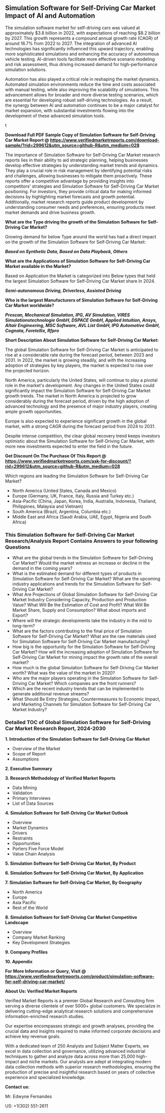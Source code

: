 <h2>Simulation Software for Self-Driving Car Market Impact of AI and Automation</h2><p>The simulation software market for self-driving cars was valued at approximately $3.8 billion in 2022, with expectations of reaching $8.2 billion by 2027. This growth represents a compound annual growth rate (CAGR) of around 16.7% from 2022 to 2027. The integration of advanced AI technologies has significantly influenced this upward trajectory, enabling more sophisticated simulations and enhancing the accuracy of autonomous vehicle testing. AI-driven tools facilitate more effective scenario modeling and risk assessment, thus driving increased demand for high-performance simulation solutions.</p><p>Automation has also played a critical role in reshaping the market dynamics. Automated simulation environments reduce the time and costs associated with manual testing, while also improving the scalability of simulations. This advancement allows for broader and more diverse testing scenarios, which are essential for developing robust self-driving technologies. As a result, the synergy between AI and automation continues to be a major catalyst for market expansion, with substantial investments flowing into the development of these advanced simulation tools.</p>t</p><p id="" class=""><strong>Download Full PDF Sample Copy of Simulation Software for Self-Driving Car Market Report @ <a href="https://www.verifiedmarketreports.com/download-sample/?rid=299612&utm_source=github-R&utm_medium=028" target="_blank">https://www.verifiedmarketreports.com/download-sample/?rid=299612&utm_source=github-R&utm_medium=028</a></strong></p><p>The importance of&nbsp;Simulation Software for Self-Driving Car Market research reports lies in their ability to aid strategic planning, helping businesses develop effective strategies by understanding market trends and dynamics. They play a crucial role in risk management by identifying potential risks and challenges, allowing businesses to mitigate them proactively. These reports offer a competitive advantage by providing insights into competitors' strategies and Simulation Software for Self-Driving Car Market positioning. For investors, they provide critical data for making informed decisions by highlighting market forecasts and growth potential. Additionally, market research reports guide product development by understanding consumer needs and preferences, ensuring products meet market demands and drive business growth.</p><p><strong>What are the&nbsp;Type driving the growth of the Simulation Software for Self-Driving Car Market?</strong></p><p id="" class="">Growing demand for below Type around the world has had a direct impact on the growth of the Simulation Software for Self-Driving Car Market:</p><em><strong>Based on Synthetic Data, Based on Data Playback, Others</strong></em></p><strong>What are the&nbsp;Applications&nbsp;of Simulation Software for Self-Driving Car Market available in the Market?</strong></p><p id="" class="">Based on Application the Market is categorized into Below types that held the largest Simulation Software for Self-Driving Car Market share In 2024.</p><em><strong>Semi-autonomous Driving, Driverless, Assisted Driving</strong></em></p><strong>Who is the largest Manufacturers of Simulation Software for Self-Driving Car Market worldwide?</strong></p><p><em><strong>Prescan, Mechanical Simulation, IPG, AV Simulation, VIRES Simulationstechnologie GmbH, DSPACE GmbH, Applied Intuition, Ansys, Altair Engineering, MSC Software, AVL List GmbH, IPG Automotive GmbH, Cognata, Foretellix, Rfpro</strong></em></p><p id="" class=""><strong>Short Description About Simulation Software for Self-Driving Car Market:</strong></p><p>The global Simulation Software for Self-Driving Car Market is anticipated to rise at a considerable rate during the forecast period, between 2023 and 2031. In 2022, the market is growing steadily, and with the increasing adoption of strategies by key players, the market is expected to rise over the projected horizon.</p><p>North America, particularly the United States, will continue to play a pivotal role in the market's development. Any changes in the United States could significantly impact the Simulation Software for Self-Driving Car Market growth trends. The market in North America is projected to grow considerably during the forecast period, driven by the high adoption of advanced technology and the presence of major industry players, creating ample growth opportunities.</p><p>Europe is also expected to experience significant growth in the global market, with a strong CAGR during the forecast period from 2024 to 2031.</p><p>Despite intense competition, the clear global recovery trend keeps investors optimistic about the Simulation Software for Self-Driving Car Market, with more new investments expected to enter the field in the future.</p><p id="" class=""><strong>Get Discount On The Purchase Of This Report @ <a href="https://www.verifiedmarketreports.com/ask-for-discount/?rid=299612&utm_source=github-R&utm_medium=028" target="_blank">https://www.verifiedmarketreports.com/ask-for-discount/?rid=299612&utm_source=github-R&utm_medium=028</a></strong></p>Which regions are leading the Simulation Software for Self-Driving Car Market?</p><ul><li>North America (United States, Canada and Mexico)</li><li>Europe (Germany, UK, France, Italy, Russia and Turkey etc.)</li><li>Asia-Pacific (China, Japan, Korea, India, Australia, Indonesia, Thailand, Philippines, Malaysia and Vietnam)</li><li>South America (Brazil, Argentina, Columbia etc.)</li><li>Middle East and Africa (Saudi Arabia, UAE, Egypt, Nigeria and South Africa)</li></ul><h3 id="" class="">This Simulation Software for Self-Driving Car Market Research/Analysis Report Contains Answers to your following Questions</h3><ul><li>What are the global trends in the Simulation Software for Self-Driving Car Market? Would the market witness an increase or decline in the demand in the coming years?</li><li>What is the estimated demand for different types of products in Simulation Software for Self-Driving Car Market? What are the upcoming industry applications and trends for the Simulation Software for Self-Driving Car Market?</li><li>What Are Projections of Global Simulation Software for Self-Driving Car Market Industry Considering Capacity, Production and Production Value? What Will Be the Estimation of Cost and Profit? What Will Be Market Share, Supply and Consumption? What about imports and Export?</li><li>Where will the strategic developments take the industry in the mid to long-term?</li><li>What are the factors contributing to the final price of Simulation Software for Self-Driving Car Market? What are the raw materials used for Simulation Software for Self-Driving Car Market manufacturing?</li><li>How big is the opportunity for the Simulation Software for Self-Driving Car Market? How will the increasing adoption of Simulation Software for Self-Driving Car Market for mining impact the growth rate of the overall market?</li><li>How much is the global Simulation Software for Self-Driving Car Market worth? What was the value of the market In 2020?</li><li>Who are the major players operating in the Simulation Software for Self-Driving Car Market? Which companies are the front runners?</li><li>Which are the recent industry trends that can be implemented to generate additional revenue streams?</li><li>What Should Be Entry Strategies, Countermeasures to Economic Impact, and Marketing Channels for Simulation Software for Self-Driving Car Market Industry?</li></ul><h3 id="" class="">Detailed TOC of Global Simulation Software for Self-Driving Car Market Research Report, 2024-2030</h3><p id="" class=""><strong>1. Introduction of the Simulation Software for Self-Driving Car Market</strong></p><ul><li>Overview of the Market</li><li>Scope of Report</li><li>Assumptions</li></ul><p id="" class=""><strong>2. Executive Summary</strong></p><p id="" class=""><strong>3. Research Methodology of Verified Market Reports</strong></p><ul><li>Data Mining</li><li>Validation</li><li>Primary Interviews</li><li>List of Data Sources</li></ul><p id="" class=""><strong>4. Simulation Software for Self-Driving Car Market Outlook</strong></p><ul><li>Overview</li><li>Market Dynamics</li><li>Drivers</li><li>Restraints</li><li>Opportunities</li><li>Porters Five Force Model</li><li>Value Chain Analysis</li></ul><p id="" class=""><strong>5. Simulation Software for Self-Driving Car Market, By Product</strong></p><p id="" class=""><strong>6. Simulation Software for Self-Driving Car Market, By Application</strong></p><p id="" class=""><strong>7. Simulation Software for Self-Driving Car Market, By Geography</strong></p><ul><li>North America</li><li>Europe</li><li>Asia Pacific</li><li>Rest of the World</li></ul><p id="" class=""><strong>8. Simulation Software for Self-Driving Car Market Competitive Landscape</strong></p><ul><li>Overview</li><li>Company Market Ranking</li><li>Key Development Strategies</li></ul><p id="" class=""><strong>9. Company Profiles</strong></p><p id="" class=""><strong>10. Appendix</strong></p><p id="" class=""><strong>For More Information or Query, Visit @ <a href="https://www.verifiedmarketreports.com/product/simulation-software-for-self-driving-car-market/" target="_blank">https://www.verifiedmarketreports.com/product/simulation-software-for-self-driving-car-market/</a></strong></p><p id="" class=""><strong>About Us: Verified Market Reports</strong></p><p id="" class="">Verified Market Reports is a premier Global Research and Consulting firm serving a diverse clientele of over 5000+ global customers. We specialize in delivering cutting-edge analytical research solutions and comprehensive information-enriched research studies.</p><p id="" class="">Our expertise encompasses strategic and growth analyses, providing the crucial data and insights required to make informed corporate decisions and achieve key revenue goals.</p><p id="" class="">With a dedicated team of 250 Analysts and Subject Matter Experts, we excel in data collection and governance, utilizing advanced industrial techniques to gather and analyze data across more than 25,000 high-impact and niche markets. Our analysts are adept at integrating modern data collection methods with superior research methodologies, ensuring the production of precise and insightful research based on years of collective experience and specialized knowledge.</p><p id="" class=""><strong>Contact us:</strong></p><p id="" class="">Mr. Edwyne Fernandes</p><p id="" class="">US: +1(302) 551-2611</p>